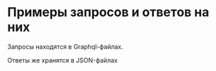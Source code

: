 # Примеры запросов и ответов на них

Запросы находятся в Graphql-файлах.

Ответы же хранятся в JSON-файлах
